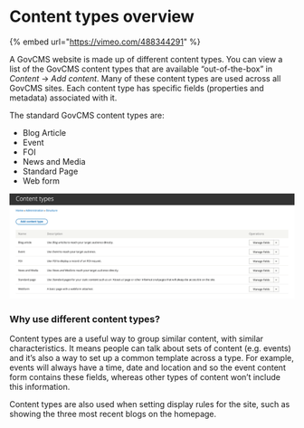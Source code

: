 # Content types overview

{% embed url="https://vimeo.com/488344291" %}

A GovCMS website is made up of different content types. You can view a list of the GovCMS content types that are available “out-of-the-box” in _Content_ → _Add content_. Many of these content types are used across all GovCMS sites. Each content type has specific fields \(properties and metadata\) associated with it.

The standard GovCMS content types are:

* Blog Article
* Event
* FOI
* News and Media
* Standard Page
* Web form

![](../.gitbook/assets/19%20%282%29%20%282%29%20%282%29.png)

### Why use different content types?

Content types are a useful way to group similar content, with similar characteristics. It means people can talk about sets of content \(e.g. events\) and it’s also a way to set up a common template across a type. For example, events will always have a time, date and location and so the event content form contains these fields, whereas other types of content won’t include this information.

Content types are also used when setting display rules for the site, such as showing the three most recent blogs on the homepage.

